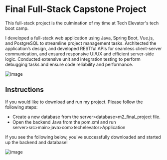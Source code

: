 # Final Full-Stack Capstone Project

This full-stack project is the culmination of my time at Tech Elevator's tech boot camp.

I developed a full-stack web application using Java, Spring Boot, Vue.js, and PostgreSQL to
streamline project management tasks. Architected the application’s design, and developed RESTful APIs for seamless client-server
communication, and ensured responsive UI/UX and efficient server-side logic. Conducted extensive unit and integration testing
to perform debugging tasks and ensure code reliability and performance.

![image](https://github.com/user-attachments/assets/d6fec717-768f-41b6-8ade-e5c19ac5643b)

## Instructions

If you would like to download and run my project. Please follow the following steps:

- Create a new database from the server>database>m2_final_project file.
- Open the backend Java from the pom.xml and run server>src>main>java>com>techelevator>Application

If you see the following below, you've successfully downloaded and started up the backend and database!


![image](https://github.com/user-attachments/assets/ca23c82e-e460-4474-8189-8d1c3de858d7)
